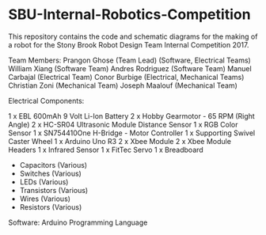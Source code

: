 # SBU-Internal-Robotics-Competition

This repository contains the code and schematic diagrams for the making of a robot for the Stony Brook Robot Design Team Internal Competition 2017.

Team Members:
Prangon Ghose (Team Lead) (Software, Electrical Teams)
William Xiang (Software Team)
Andres Rodriguez (Software Team)
Manuel Carbajal (Electrical Team)
Conor Burbige (Electrical, Mechanical Teams)
Christian Zoni (Mechanical Team)
Joseph Maalouf (Mechanical Team)

Electrical Components:

1 x EBL 600mAh 9 Volt Li-Ion Battery
2 x Hobby Gearmotor - 65 RPM (Right Angle)
2 x HC-SR04 Ultrasonic Module Distance Sensor
1 x RGB Color Sensor
1 x SN754410One H-Bridge - Motor Controller
1 x Supporting Swivel Caster Wheel
1 x Arduino Uno R3
2 x Xbee Module
2 x Xbee Module Headers
1 x Infrared Sensor
1 x FitTec Servo
1 x Breadboard
* Capacitors (Various)
* Switches (Various)
* LEDs (Various)
* Transistors (Various)
* Wires (Various)
* Resistors (Various)

Software:
Arduino Programming Language
